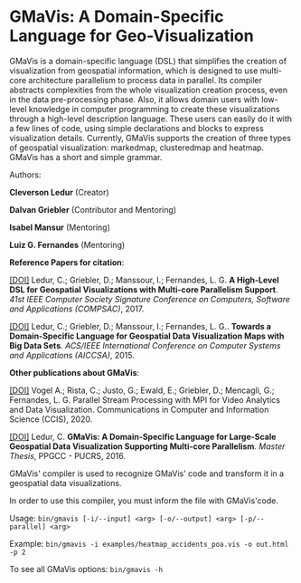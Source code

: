 # GMaVis: A Domain-Specific Language for Geo-Visualization

GMaVis is a domain-specific language (DSL) that simplifies the creation of visualization from geospatial information, which is designed to use multi-core architecture parallelism to process data in parallel. Its compiler abstracts complexities from the whole visualization creation process, even in the data pre-processing phase. Also, it allows domain users with
low-level knowledge in computer programming to create these visualizations through a high-level description language. These users can easily do it with a few lines of code, using simple declarations and blocks to express visualization details. Currently, GMaVis supports the creation of three types of geospatial visualization: markedmap, clusteredmap and heatmap. GMaVis has a short and simple grammar.

Authors:

**Cleverson Ledur** (Creator) 

**Dalvan Griebler** (Contributor and Mentoring)

**Isabel Mansur** (Mentoring)

**Luiz G. Fernandes** (Mentoring)

**Reference Papers for citation**:

[[DOI]](https://doi.org/10.1109/COMPSAC.2017.18) Ledur, C.; Griebler, D.; Manssour, I.; Fernandes, L. G. **A High-Level DSL for Geospatial Visualizations with Multi-core Parallelism Support**. *41st IEEE Computer Society Signature Conference on Computers, Software and Applications (COMPSAC)*, 2017.

[[DOI]](http://dx.doi.org/10.1109/AICCSA.2015.7507178) Ledur, C.; Griebler, D.; Manssour, I.; Fernandes, L. G.. **Towards a Domain-Specific Language for Geospatial Data Visualization Maps with Big Data Sets**. *ACS/IEEE International Conference on Computer Systems and Applications (AICCSA)*, 2015.

**Other publications about GMaVis**:

[[DOI]](https://doi.org/10.1007/978-3-030-41050-6_7) Vogel A.; Rista, C.; Justo, G.; Ewald, E.; Griebler, D.; Mencagli, G.; Fernandes, L. G. Parallel Stream Processing with MPI for Video Analytics and Data Visualization. Communications in Computer and Information Science (CCIS), 2020.

[[DOI]](http://tede2.pucrs.br/tede2/handle/tede/6837) Ledur, C. **GMaVis: A Domain-Specific Language for Large-Scale Geospatial Data Visualization Supporting Multi-core Parallelism**. *Master Thesis*, PPGCC - PUCRS, 2016.


GMaVis' compiler is used to recognize GMaVis' code and transform it in a geospatial data visualizations.

In order to use this compiler, you must inform the file with GMaVis'code.

Usage:
``
bin/gmavis [-i/--input] <arg> [-o/--output] <arg> [-p/--parallel] <arg>
``

Example: 
``
bin/gmavis -i examples/heatmap_accidents_poa.vis -o out.html -p 2
``

To see all GMaVis options:
``
bin/gmavis -h
``
